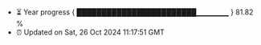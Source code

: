 - ⏳ Year progress { ████████████████████████▁▁▁▁▁▁ } 81.82 %
- ⏰ Updated on Sat, 26 Oct 2024 11:17:51 GMT

